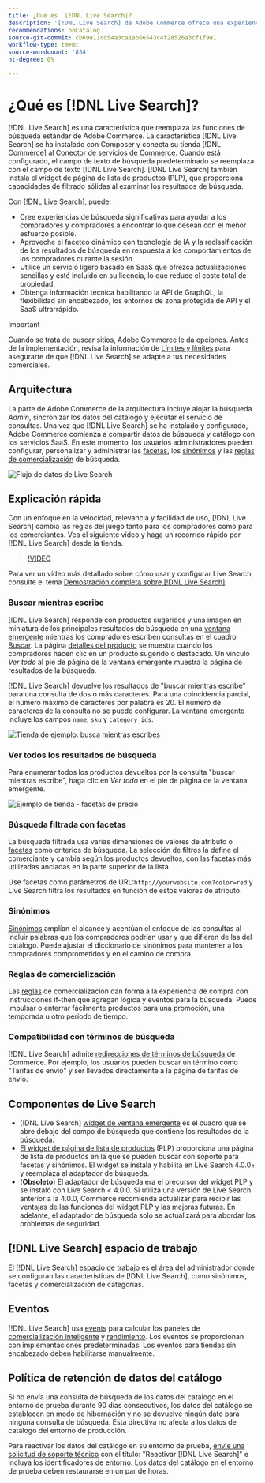 ```yaml
---
title: ¿Qué es  [!DNL Live Search]?
description: '[!DNL Live Search] de Adobe Commerce ofrece una experiencia de búsqueda rápida, relevante e intuitiva.'
recommendations: noCatalog
source-git-commit: cb69e11cd54a3ca1ab66543c4f28526a3cf1f9e1
workflow-type: tm+mt
source-wordcount: '834'
ht-degree: 0%

---
```


# ¿Qué es [!DNL Live Search]?

[!DNL Live Search] es una característica que reemplaza las funciones de búsqueda estándar de Adobe Commerce. La característica [!DNL Live Search] se ha instalado con Composer y conecta su tienda [!DNL Commerce] al [Conector de servicios de Commerce](../landing/saas.md). Cuando está configurado, el campo de texto de búsqueda predeterminado se reemplaza con el campo de texto [!DNL Live Search]. [!DNL Live Search] también instala el widget de página de lista de productos (PLP), que proporciona capacidades de filtrado sólidas al examinar los resultados de búsqueda.

Con [!DNL Live Search], puede:

- Cree experiencias de búsqueda significativas para ayudar a los compradores y compradores a encontrar lo que desean con el menor esfuerzo posible.
- Aproveche el faceteo dinámico con tecnología de IA y la reclasificación de los resultados de búsqueda en respuesta a los comportamientos de los compradores durante la sesión.
- Utilice un servicio ligero basado en SaaS que ofrezca actualizaciones sencillas y esté incluido en su licencia, lo que reduce el coste total de propiedad.
- Obtenga información técnica habilitando la API de GraphQL, la flexibilidad sin encabezado, los entornos de zona protegida de API y el SaaS ultrarrápido.

>[!IMPORTANT]
>
>Cuando se trata de buscar sitios, Adobe Commerce le da opciones. Antes de la implementación, revisa la información de [Límites y límites](boundaries-limits.md) para asegurarte de que [!DNL Live Search] se adapte a tus necesidades comerciales.

## Arquitectura

La parte de Adobe Commerce de la arquitectura incluye alojar la búsqueda *Admin*, sincronizar los datos del catálogo y ejecutar el servicio de consultas. Una vez que [!DNL Live Search] se ha instalado y configurado, Adobe Commerce comienza a compartir datos de búsqueda y catálogo con los servicios SaaS. En este momento, los usuarios administradores pueden configurar, personalizar y administrar las [facetas](facets.md), los [sinónimos](synonyms.md) y las [reglas de comercialización](category-merch.md) de búsqueda.

![Flujo de datos de Live Search](assets/ls-cs-data-flow.png)

## Explicación rápida

Con un enfoque en la velocidad, relevancia y facilidad de uso, [!DNL Live Search] cambia las reglas del juego tanto para los compradores como para los comerciantes. Vea el siguiente vídeo y haga un recorrido rápido por [!DNL Live Search] desde la tienda.

>[!VIDEO](https://video.tv.adobe.com/v/3418797?learn=on)

Para ver un vídeo más detallado sobre cómo usar y configurar Live Search, consulte el tema [Demostración completa sobre [!DNL Live Search]](https://experienceleague.adobe.com/en/docs/commerce-learn/tutorials/getting-started/capabilities/live-search-full-demonstration).

### Buscar mientras escribe

[!DNL Live Search] responde con productos sugeridos y una imagen en miniatura de los principales resultados de búsqueda en una [ventana emergente](storefront-popover.md) mientras los compradores escriben consultas en el cuadro [Buscar](https://experienceleague.adobe.com/en/docs/commerce-admin/catalog/catalog/search/search). La página [detalles del producto](https://experienceleague.adobe.com/en/docs/commerce-admin/start/storefront/storefront) se muestra cuando los compradores hacen clic en un producto sugerido o destacado. Un vínculo _Ver todo_ al pie de página de la ventana emergente muestra la página de resultados de la búsqueda.

[!DNL Live Search] devuelve los resultados de &quot;buscar mientras escribe&quot; para una consulta de dos o más caracteres. Para una coincidencia parcial, el número máximo de caracteres por palabra es 20. El número de caracteres de la consulta no se puede configurar. La ventana emergente incluye los campos `name`, `sku` y `category_ids`.

![Tienda de ejemplo: busca mientras escribes](assets/storefront-search-as-you-type.png)

### Ver todos los resultados de búsqueda

Para enumerar todos los productos devueltos por la consulta &quot;buscar mientras escribe&quot;, haga clic en _Ver todo_ en el pie de página de la ventana emergente.

![Ejemplo de tienda - facetas de precio](assets/storefront-view-all-search-results.png)

### Búsqueda filtrada con facetas

La búsqueda filtrada usa varias dimensiones de valores de atributo o [facetas](facets.md) como criterios de búsqueda. La selección de filtros la define el comerciante y cambia según los productos devueltos, con las facetas más utilizadas ancladas en la parte superior de la lista.

Use facetas como parámetros de URL:`http://yourwebsite.com?color=red` y Live Search filtra los resultados en función de estos valores de atributo.

### Sinónimos

[Sinónimos](synonyms.md) amplían el alcance y acentúan el enfoque de las consultas al incluir palabras que los compradores podrían usar y que difieren de las del catálogo. Puede ajustar el diccionario de sinónimos para mantener a los compradores comprometidos y en el camino de compra.

### Reglas de comercialización

Las [reglas](rules.md) de comercialización dan forma a la experiencia de compra con instrucciones if-then que agregan lógica y eventos para la búsqueda. Puede impulsar o enterrar fácilmente productos para una promoción, una temporada u otro período de tiempo.

### Compatibilidad con términos de búsqueda

[!DNL Live Search] admite [redirecciones de términos de búsqueda](https://experienceleague.adobe.com/en/docs/commerce-admin/catalog/catalog/search/search-terms) de Commerce. Por ejemplo, los usuarios pueden buscar un término como &quot;Tarifas de envío&quot; y ser llevados directamente a la página de tarifas de envío.

## Componentes de Live Search

- [!DNL Live Search] [widget de ventana emergente](storefront-popover.md) es el cuadro que se abre debajo del campo de búsqueda que contiene los resultados de la búsqueda.
- [El widget de página de lista de productos](plp-styling.md) (PLP) proporciona una página de lista de productos en la que se pueden buscar con soporte para facetas y sinónimos. El widget se instala y habilita en Live Search 4.0.0+ y reemplaza al adaptador de búsqueda.
- (**Obsoleto**) El adaptador de búsqueda era el precursor del widget PLP y se instaló con Live Search &lt; 4.0.0. Si utiliza una versión de Live Search anterior a la 4.0.0, Commerce recomienda actualizar para recibir las ventajas de las funciones del widget PLP y las mejoras futuras. En adelante, el adaptador de búsqueda solo se actualizará para abordar los problemas de seguridad.

## [!DNL Live Search] espacio de trabajo

El [!DNL Live Search] [espacio de trabajo](workspace.md) es el área del administrador donde se configuran las características de [!DNL Live Search], como sinónimos, facetas y comercialización de categorías.

## Eventos

[!DNL Live Search] usa [events](events.md) para calcular los paneles de [comercialización inteligente](category-merch.md) y [rendimiento](performance.md). Los eventos se proporcionan con implementaciones predeterminadas. Los eventos para tiendas sin encabezado deben habilitarse manualmente.

## Política de retención de datos del catálogo

Si no envía una consulta de búsqueda de los datos del catálogo en el entorno de prueba durante 90 días consecutivos, los datos del catálogo se establecen en modo de hibernación y no se devuelve ningún dato para ninguna consulta de búsqueda. Esta directiva no afecta a los datos de catálogo del entorno de producción.

Para reactivar los datos del catálogo en su entorno de prueba, [envíe una solicitud de soporte técnico](https://experienceleague.adobe.com/en/docs/commerce-knowledge-base/kb/help-center-guide/magento-help-center-user-guide#experience-league-start-page) con el título: &quot;Reactivar [!DNL Live Search]&quot; e incluya los identificadores de entorno. Los datos del catálogo en el entorno de prueba deben restaurarse en un par de horas.
